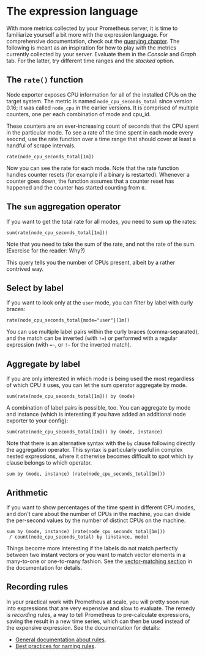# The expression language

With more metrics collected by your Prometheus server, it is time to
familiarize yourself a bit more with the expression language. For comprehensive
documentation, check out the
[querying chapter](http://prometheus.io/docs/querying/basics/). The following
is meant as an inspiration for how to play with the metrics currently collected
by your server. Evaluate them in the *Console* and *Graph* tab. For the latter,
try different time ranges and the *stacked* option.

## The `rate()` function
Node exporter exposes CPU information for all of the installed CPUs on the
target system. The metric is named `node_cpu_seconds_total` since version
0.16; it was called `node_cpu` in the earlier versions. It is comprised
of multiple counters, one per each combination of mode and cpu_id.

These counters are an ever-increasing count of seconds that the CPU spent
in the particular mode. To see a rate of the time spent in each mode every
seocnd, use the rate function over a time range that should cover at least
a handful of scrape intervals.

```
rate(node_cpu_seconds_total[1m])
```

Now you can see the rate for each mode.  Note that the rate
function handles counter resets (for example if a binary is restarted).
Whenever a counter goes down, the function assumes that a counter reset has
happened and the counter has started counting from `0`.

## The `sum` aggregation operator
If you want to get the total rate for all modes, you need to sum up the
rates:

```
sum(rate(node_cpu_seconds_total[1m]))
```

Note that you need to take the sum of the rate, and not the rate of the sum.
(Exercise for the reader: Why?)

This query tells you the number of CPUs present, albeit by a rather
contrived way.

## Select by label
If you want to look only at the `user` mode, you can filter by label with
curly braces:

```
rate(node_cpu_seconds_total{mode="user"}[1m])
```

You can use multiple label pairs within the curly braces (comma-separated), and
the match can be inverted (with `!=`) or performed with a regular expression
(with `=~`, or `!~` for the inverted match).

## Aggregate by label
If you are only interested in which mode is being used the most regardless
of which CPU it uses, you can let the sum operator aggregate by mode.

```
sum(rate(node_cpu_seconds_total[1m])) by (mode)
```

A combination of label pairs is possible, too. You can aggregate by mode and
instance (which is interesting if you have added an additional node exporter to
your config):

```
sum(rate(node_cpu_seconds_total[1m])) by (mode, instance)
```

Note that there is an alternative syntax with the `by` clause following
directly the aggregation operator. This syntax is particularly useful in
complex nested expressions, where it otherwise becomes difficult to spot which
`by` clause belongs to which operator.

```
sum by (mode, instance) (rate(node_cpu_seconds_total[1m]))
```

## Arithmetic
If you want to show percentages of the time spent in different CPU modes,
and don't care about the number of CPUs in the machine, you can divide the
per-second values by the number of distinct CPUs on the machine.

```
sum by (mode, instance) (rate(node_cpu_seconds_total[1m]))
 / count(node_cpu_seconds_total) by (instance, mode)
```

Things become more interesting if the labels do not match perfectly
between two instant vectors or you want to match vector elements in a
many-to-one or one-to-many fashion. See the
[vector-matching section](http://prometheus.io/docs/querying/operators/#vector-matching)
in the documentation for details.

## Recording rules
In your practical work with Prometheus at scale, you will pretty soon run into
expressions that are very expensive and slow to evaluate. The remedy is
*recording* rules, a way to tell Prometheus to pre-calculate expressions,
saving the result in a new time series, which can then be used instead of the
expensive expression. See the documentation for details:
* [General documentation about rules](http://prometheus.io/docs/querying/rules/).
* [Best practices for naming rules](http://prometheus.io/docs/practices/).

